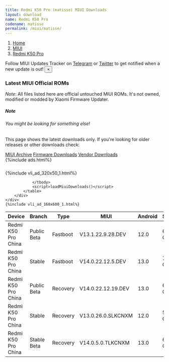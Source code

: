 ```yaml
---
title: Redmi K50 Pro (matisse) MIUI Downloads
layout: download
name: Redmi K50 Pro
codename: matisse
permalink: /miui/matisse/
---
```

<nav aria-label="breadcrumb">
    <ol class="breadcrumb">
        <li class="breadcrumb-item"><a href="/">Home</a></li>
        <li class="breadcrumb-item"><a href="/miui/">MIUI</a></li>
        <li class="breadcrumb-item active" aria-current="page"><a href="/miui/matisse/">Redmi K50 Pro</a></li>
    </ol>
</nav>
<div class="alert alert-primary alert-dismissible fade show" role="alert">
    Follow MIUI Updates Tracker on <a href="https://t.me/MIUIUpdatesTracker" class="alert-link">Telegram</a>
     or <a href="https://twitter.com/MiFwUpdater" class="alert-link">Twitter</a> to get notified when a new update is out!
    <button type="button" class="close" data-dismiss="alert" aria-label="Close">
        <span aria-hidden="true">&times;</span>
    </button>
</div>

### Latest MIUI Official ROMs
*Note*: All files listed here are official untouched MIUI ROMs. It's not owned, modified or modded by Xiaomi Firmware Updater.
<div class="card">
  <div class="card-body">
    <h5 class="card-title">Note</h5>
    <h6 class="card-subtitle mb-2 text-muted">You might be looking for something else!</h6>
    <p class="card-text">This page shows the latest downloads only.
     If you're looking for older releases or other downloads check:</p>
    <a href="/archive/miui/matisse/" class="card-link">MIUI Archive</a>
    <a href="/firmware/matisse/" class="card-link">Firmware Downloads</a>
    <a href="/vendor/matisse/" class="card-link">Vendor Downloads</a>
  </div>
</div>
{%include ads.html%}
<div class="row justify-content-center">
    <div class="col-10">
        <div class="table-responsive-md" style="margin-top: 25px;">
            {%include vli_ad_320x50_1.html%}
            <table id="miui" class="display dt-responsive nowrap compact table table-striped table-hover table-sm">
                <thead class="thead-dark">
                    <tr>
                        <th data-ref="device">Device</th>
                        <th data-ref="branch">Branch</th>
                        <th data-ref="type">Type</th>
                        <th data-ref="miui">MIUI</th>
                        <th data-ref="android">Android</th>
                        <th data-ref="size">Size</th>
                        <th data-ref="size">Date</th>
                        <th data-ref="link">Link</th>
                    </tr>
                </thead>
                <tbody>
                <tr><td>Redmi K50 Pro China</td><td>Public Beta</td><td>Fastboot</td><td>V13.1.22.9.28.DEV</td><td>12.0</td><td>6.3 GB</td><td>2022-09-30</td><td><a href="/miui/matisse/public beta/V13.1.22.9.28.DEV/">Download</a></td></tr>
<tr><td>Redmi K50 Pro China</td><td>Stable</td><td>Fastboot</td><td>V14.0.22.12.5.DEV</td><td>13.0</td><td>7.5 GB</td><td>2022-12-05</td><td><a href="/miui/matisse/stable/V14.0.22.12.5.DEV/">Download</a></td></tr>
<tr><td>Redmi K50 Pro China</td><td>Public Beta</td><td>Recovery</td><td>V14.0.22.12.19.DEV</td><td>13.0</td><td>6.1 GB</td><td>2022-12-23</td><td><a href="/miui/matisse/public beta/V14.0.22.12.19.DEV/">Download</a></td></tr>
<tr><td>Redmi K50 Pro China</td><td>Stable</td><td>Recovery</td><td>V13.0.26.0.SLKCNXM</td><td>12.0</td><td>5.2 GB</td><td>2022-10-11</td><td><a href="/miui/matisse/stable/V13.0.26.0.SLKCNXM/">Download</a></td></tr>
<tr><td>Redmi K50 Pro China</td><td>Stable Beta</td><td>Recovery</td><td>V14.0.5.0.TLKCNXM</td><td>13.0</td><td>6.0 GB</td><td>2022-12-12</td><td><a href="/miui/matisse/stable beta/V14.0.5.0.TLKCNXM/">Download</a></td></tr>

                </tbody>
                <script>loadMiuiDownloads()</script>
            </table>
        </div>
    </div>
    {%include vli_ad_160x600_1.html%}
</div>

